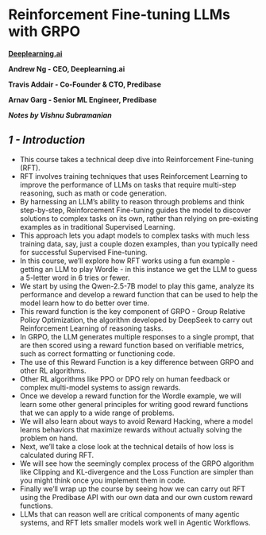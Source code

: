 # **Reinforcement Fine-tuning LLMs with GRPO** 

**[Deeplearning.ai](https://www.deeplearning.ai/short-courses/reinforcement-fine-tuning-llms-grpo/)**

**Andrew Ng - CEO, Deeplearning.ai**

**Travis Addair - Co-Founder & CTO, Predibase**

**Arnav Garg - Senior ML Engineer, Predibase**

***Notes by Vishnu Subramanian***

## ***1 - Introduction***

- This course takes a technical deep dive into Reinforcement Fine-tuning (RFT).
- RFT involves training techniques that uses Reinforcement Learning to improve the performance of LLMs on tasks that require multi-step reasoning, such as math or code generation.
- By harnessing an LLM’s ability to reason through problems and think step-by-step, Reinforcement Fine-tuning guides the model to discover solutions to complex tasks on its own, rather than relying on pre-existing examples as in traditional Supervised Learning.
- This approach lets you adapt models to complex tasks with much less training data, say, just a couple dozen examples, than you typically need for successful Supervised Fine-tuning.
- In this course, we’ll explore how RFT works using a fun example - getting an LLM to play Wordle -  in this instance we get the LLM to guess a 5-letter word in 6 tries or fewer.
- We start by using the Qwen-2.5-7B model to play this game, analyze its performance and develop a reward function that can be used to help the model learn how to do better over time.
- This reward function is the key component of GRPO - Group Relative Policy Optimization, the algorithm developed by DeepSeek to carry out Reinforcement Learning of reasoning tasks.
- In GRPO, the LLM generates multiple responses to a single prompt, that are then scored using a reward function based on verifiable metrics, such as correct formatting or functioning code.
- The use of this Reward Function is a key difference between GRPO and other RL algorithms.
- Other RL algorithms like PPO or DPO rely on human feedback or complex multi-model systems to assign rewards.
- Once we develop a reward function for the Wordle example, we will learn some other general principles for writing good reward functions that we can apply to a wide range of problems.
- We will also learn about ways to avoid Reward Hacking, where a model learns behaviors that maximize rewards without actually solving the problem on hand.
- Next, we’ll take a close look at the technical details of how loss is calculated during RFT.
- We will see how the seemingly complex process of the GRPO algorithm like Clipping and KL-divergence and the Loss Function are simpler than you might think once you implement them in code.
- Finally we’ll wrap up the course by seeing how we can carry out RFT using the Predibase API with our own data and our own custom reward functions.
- LLMs that can reason well are critical components of many agentic systems, and RFT lets smaller models work well in Agentic Workflows.



